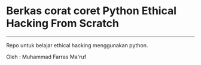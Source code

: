 # Berkas corat coret Python Ethical Hacking From Scratch
---
Repo untuk belajar ethical hacking menggunakan python.

Oleh : Muhammad Farras Ma'ruf
